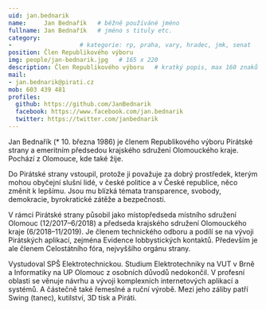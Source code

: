 ```yaml
---
uid: jan.bednarik
name:     Jan Bednařík   # běžně používáné jméno
fullname: Jan Bednařík   # jméno s tituly etc.
category:
-                   # kategorie: rp, praha, vary, hradec, jmk, senat
position: Člen Republikového výboru
img: people/jan-bednarik.jpg   # 165 x 220
description: Člen Republikového výboru   # kratký popis, max 160 znaků
mail: 
- jan.bednarik@pirati.cz
mob: 603 439 481
profiles:
  github: https://github.com/JanBednarik
  facebook: https://www.facebook.com/jan.bednarik
  twitter: https://twitter.com/janbednarik
---
```

Jan Bednařík (* 10. března 1986) je členem Republikového výboru Pirátské strany a emeritním předsedou krajského sdružení Olomouckého kraje. Pochází z Olomouce, kde také žije.

Do Pirátské strany vstoupil, protože ji považuje za dobrý prostředek, kterým mohou obyčejní slušní lidé, v české politice a v České republice, něco změnit k lepšímu. Jsou mu blízká témata transparence, svobody, demokracie, byrokratické zátěže a bezpečnosti.

V rámci Pirátské strany působil jako místopředseda místního sdružení Olomouc (12/2017–6/2018) a předseda krajského sdružení Olomouckého kraje (6/2018–11/2019). Je členem technického odboru a podílí se na vývoji Pirátských aplikací, zejména Evidence lobbystických kontaktů. Především je ale členem Celostátního fóra, nejvyššího orgánu strany.

Vystudoval SPŠ Elektrotechnickou. Studium Elektrotechniky na VUT v Brně a Informatiky na UP Olomouc z osobních důvodů nedokončil. V profesní oblasti se věnuje návrhu a vývoji komplexních internetových aplikací a systémů. A částečně také řemeslné a ruční výrobě. Mezi jeho záliby patří Swing (tanec), kutilství, 3D tisk a Piráti.
